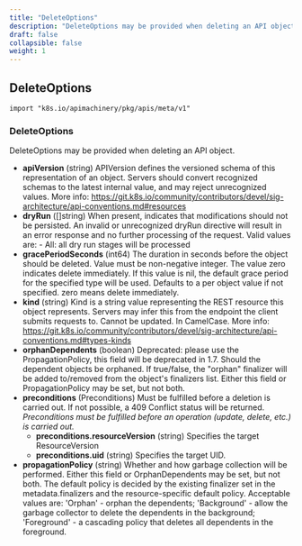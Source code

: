 ```yaml
---
title: "DeleteOptions"
description: "DeleteOptions may be provided when deleting an API object."
draft: false
collapsible: false
weight: 1
---
```

## DeleteOptions
`import "k8s.io/apimachinery/pkg/apis/meta/v1"`
### DeleteOptions
DeleteOptions may be provided when deleting an API object.
- **apiVersion** (string)
  APIVersion defines the versioned schema of this representation of an object. Servers should convert recognized schemas to the latest internal value, and may reject unrecognized values. More info: https://git.k8s.io/community/contributors/devel/sig-architecture/api-conventions.md#resources
- **dryRun** ([]string)
  When present, indicates that modifications should not be persisted. An invalid or unrecognized dryRun directive will result in an error response and no further processing of the request. Valid values are: - All: all dry run stages will be processed
- **gracePeriodSeconds** (int64)
  The duration in seconds before the object should be deleted. Value must be non-negative integer. The value zero indicates delete immediately. If this value is nil, the default grace period for the specified type will be used. Defaults to a per object value if not specified. zero means delete immediately.
- **kind** (string)
  Kind is a string value representing the REST resource this object represents. Servers may infer this from the endpoint the client submits requests to. Cannot be updated. In CamelCase. More info: https://git.k8s.io/community/contributors/devel/sig-architecture/api-conventions.md#types-kinds
- **orphanDependents** (boolean)
  Deprecated: please use the PropagationPolicy, this field will be deprecated in 1.7. Should the dependent objects be orphaned. If true/false, the "orphan" finalizer will be added to/removed from the object's finalizers list. Either this field or PropagationPolicy may be set, but not both.
- **preconditions** (Preconditions)
  Must be fulfilled before a deletion is carried out. If not possible, a 409 Conflict status will be returned.
*Preconditions must be fulfilled before an operation (update, delete, etc.) is carried out.*
  - **preconditions.resourceVersion** (string)
    Specifies the target ResourceVersion
  - **preconditions.uid** (string)
    Specifies the target UID.
- **propagationPolicy** (string)
  Whether and how garbage collection will be performed. Either this field or OrphanDependents may be set, but not both. The default policy is decided by the existing finalizer set in the metadata.finalizers and the resource-specific default policy. Acceptable values are: 'Orphan' - orphan the dependents; 'Background' - allow the garbage collector to delete the dependents in the background; 'Foreground' - a cascading policy that deletes all dependents in the foreground.
